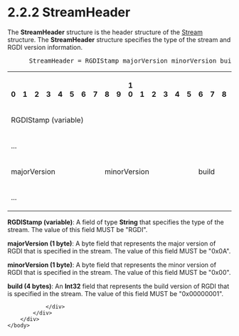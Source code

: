 <html dir="LTR" xmlns:mshelp="http://msdn.microsoft.com/mshelp" xmlns:ddue="http://ddue.schemas.microsoft.com/authoring/2003/5" xmlns:xlink="http://www.w3.org/1999/xlink" xmlns:tool="http://www.microsoft.com/tooltip">
    <head>
        <meta http-equiv="Content-Type" content="text/html; CHARSET=utf-8"></meta>
        <meta name="save" content="history"></meta>
        <title>2.2.2 StreamHeader</title>
        <xml>
            <mshelp:toctitle title="2.2.2 StreamHeader"></mshelp:toctitle>
            <mshelp:rltitle title="[MS-RGDI]: StreamHeader"></mshelp:rltitle>
            <mshelp:keyword index="A" term="7ea72110-38f7-4589-bfed-3d36126a3439"></mshelp:keyword>
            <mshelp:attr name="DCSext.ContentType" value="open specification"></mshelp:attr>
            <mshelp:attr name="AssetID" value="7ea72110-38f7-4589-bfed-3d36126a3439"></mshelp:attr>
            <mshelp:attr name="TopicType" value="kbRef"></mshelp:attr>
            <mshelp:attr name="DCSext.Title" value="[MS-RGDI]: StreamHeader" />
        </xml>
    </head>
    <body>
        <div id="header">
            <h1 class="heading">2.2.2 StreamHeader</h1>
        </div>
        <div id="mainSection">
            <div id="mainBody">
                <div id="allHistory" class="saveHistory"></div>
                <div id="sectionSection0" class="section" name="collapseableSection">
                    

<p>The <b>StreamHeader</b> structure is the header structure of
the <a href="7f47a98a-dd16-4025-bbf9-b3603c91cf1d.htm">Stream</a> structure.
The <b>StreamHeader</b> structure specifies the type of the stream and RGDI
version information.</p>

<dl>
<dd>
<div><pre> StreamHeader = RGDIStamp majorVersion minorVersion build
</pre></div>
</dd></dl>

<table>
 <tr>
  <th><p><br>0</p></th>
  <th><p><br>1</p></th>
  <th><p><br>2</p></th>
  <th><p><br>3</p></th>
  <th><p><br>4</p></th>
  <th><p><br>5</p></th>
  <th><p><br>6</p></th>
  <th><p><br>7</p></th>
  <th><p><br>8</p></th>
  <th><p><br>9</p></th>
  <th><p>1<br>0</p></th>
  <th><p><br>1</p></th>
  <th><p><br>2</p></th>
  <th><p><br>3</p></th>
  <th><p><br>4</p></th>
  <th><p><br>5</p></th>
  <th><p><br>6</p></th>
  <th><p><br>7</p></th>
  <th><p><br>8</p></th>
  <th><p><br>9</p></th>
  <th><p>2<br>0</p></th>
  <th><p><br>1</p></th>
  <th><p><br>2</p></th>
  <th><p><br>3</p></th>
  <th><p><br>4</p></th>
  <th><p><br>5</p></th>
  <th><p><br>6</p></th>
  <th><p><br>7</p></th>
  <th><p><br>8</p></th>
  <th><p><br>9</p></th>
  <th><p>3<br>0</p></th>
  <th><p><br>1</p></th>
 </tr>
 <tr>
  <td colspan="32">
  <p>RGDIStamp
  (variable)</p>
  </td>
 </tr>
 <tr>
  <td colspan="32">
  <p>...</p>
  </td>
 </tr>
 <tr>
  <td colspan="8">
  <p>majorVersion</p>
  </td>
  <td colspan="8">
  <p>minorVersion</p>
  </td>
  <td colspan="16">
  <p>build</p>
  </td>
 </tr>
 <tr>
  <td colspan="16">
  <p>...</p>
  </td>
  
 </tr>
</table>

<p><b>RGDIStamp (variable)</b>: A field of type <b>String</b>
that specifies the type of the stream. The value of this field MUST be
&quot;RGDI&quot;.</p>

<p><b>majorVersion (1 byte)</b>: A byte field that
represents the major version of RGDI that is specified in the stream. The value
of this field MUST be &quot;0x0A&quot;.</p>

<p><b>minorVersion (1 byte)</b>: A byte field that
represents the minor version of RGDI that is specified in the stream. The value
of this field MUST be &quot;0x00&quot;.</p>

<p><b>build (4 bytes)</b>: An <b>Int32</b> field that
represents the build version of RGDI that is specified in the stream. The value
of this field MUST be &quot;0x00000001&quot;.</p>


                </div>
            </div>
        </div>
    </body>
</html>